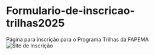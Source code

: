 # Formulario-de-inscricao-trilhas2025
Página para inscrição para o Programa Trilhas da FAPEMA
![Site de Inscrição](https://github.com/Sarce43/Formulario-de-inscricao-trilhas2025/Desafio_2/Ilustracoes/SiteInscricao.png)
